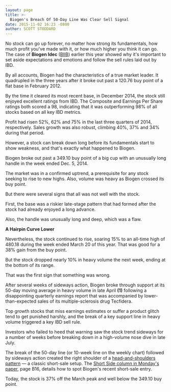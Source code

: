 ```yaml
---
layout: page
title: >-
  Biogen's Breach Of 50-Day Line Was Clear Sell Signal
date: 2015-11-02 16:23 -0800
author: SCOTT STODDARD
---
```





No stock can go up forever, no matter how strong its fundamentals, how much profit you've made with it, or how much higher you think it can go. The case of **Biogen Idec** ([BIIB](https://research.investors.com/quote.aspx?symbol=BIIB)) earlier this year showed why it's important to set aside expectations and emotions and follow the sell rules laid out by IBD.


By all accounts, Biogen had the characteristics of a true market leader. It quadrupled in the three years after it broke out past a 120.76 buy point of a flat base in February 2012.


By the time it cleared its most recent base, in December 2014, the stock still enjoyed excellent ratings from IBD. The Composite and Earnings Per Share ratings both scored a 98, indicating that it was outperforming 98% of all stocks based on all key IBD metrics.


Profit had risen 52%, 62% and 75% in the last three quarters of 2014, respectively. Sales growth was also robust, climbing 40%, 37% and 34% during that period.


However, a stock can break down long before its fundamentals start to show weakness, and that's exactly what happened to Biogen.


Biogen broke out past a 349.10 buy point of a big cup with an unusually long handle in the week ended Dec. 5, 2014.


The market was in a confirmed uptrend, a prerequisite for any stock seeking to rise to new highs. Also, volume was heavy as Biogen crossed its buy point.


But there were several signs that all was not well with the stock.


First, the base was a riskier late-stage pattern that had formed after the stock had already enjoyed a long advance.


Also, the handle was unusually long and deep, which was a flaw.


**A Hairpin Curve Lower**


Nevertheless, the stock continued to rise, soaring 15% to an all-time high of 480.18 during the week ended March 20 of this year. That was good for a 38% gain from the buy point.


But the stock dropped nearly 10% in heavy volume the next week, ending at the bottom of its range.


That was the first sign that something was wrong.


After several weeks of sideways action, Biogen broke through support at its 50-day moving average in heavy volume in late April **(1)** following a disappointing quarterly earnings report that was accompanied by lower-than-expected sales of its multiple-sclerosis drug Tecfidera.


Top growth stocks that miss earnings estimates or suffer a product glitch tend to get punished harshly, and the break of a key support line in heavy volume triggered a key IBD sell rule.


Investors who failed to heed that warning saw the stock trend sideways for a number of weeks before breaking down in a high-volume nose dive in late July.


The break of the 50-day line (or 10-week line on the weekly chart) followed by sideways action created the right shoulder of a [head-and-shoulders pattern](http://news.investors.com/investing-the-short-side/103015-778384-the-rule-for-how-to-sell-short.htm) — a classic short-sale setup. The [Short Side column in Monday's paper](http://news.investors.com/investing-the-short-side/103015-778384-the-rule-for-how-to-sell-short.htm), page B16, details how to spot Biogen's recent short-sale entry.


Today, the stock is 37% off the March peak and well below the 349.10 buy point.




